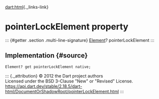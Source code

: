 [dart:html](../../dart-html/dart-html-library){._links-link}

pointerLockElement property
===========================

::: {#getter .section .multi-line-signature}
[Element](../element-class)? pointerLockElement
:::

Implementation {#source}
--------------

``` {.language-dart data-language="dart"}
Element? get pointerLockElement native;
```

::: {._attribution}
© 2012 the Dart project authors\
Licensed under the BSD 3-Clause \"New\" or \"Revised\" License.\
<https://api.dart.dev/stable/2.18.5/dart-html/DocumentOrShadowRoot/pointerLockElement.html>
:::
